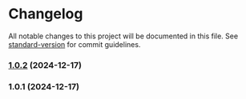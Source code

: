 # Changelog

All notable changes to this project will be documented in this file. See [standard-version](https://github.com/conventional-changelog/standard-version) for commit guidelines.

### [1.0.2](https://github.com/mustafakhodor/core-package/compare/v1.0.1...v1.0.2) (2024-12-17)

### 1.0.1 (2024-12-17)
